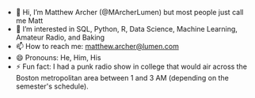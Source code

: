 - 👋 Hi, I’m Matthew Archer (@MArcherLumen) but most people just call me Matt 
- 👀 I’m interested in SQL, Python, R, Data Science, Machine Learning, Amateur Radio, and Baking
- 📫 How to reach me: matthew.archer@lumen.com
- 😄 Pronouns: He, Him, His 
- ⚡ Fun fact: I had a punk radio show in college that would air across the Boston metropolitan area between 1 and 3 AM (depending on the semester's schedule). 

<!---
MArcherLumen/MArcherLumen is a ✨ special ✨ repository because its `README.md` (this file) appears on your GitHub profile.
You can click the Preview link to take a look at your changes.
--->
